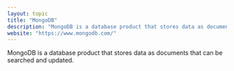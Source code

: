 ```yaml
---
layout: topic
title: "MongoDB"
description: "MongoDB is a database product that stores data as documents that can be searched and updated."
website: "https://www.mongodb.com/"
---
```


MongoDB is a database product that stores data as documents that can be searched and updated.

